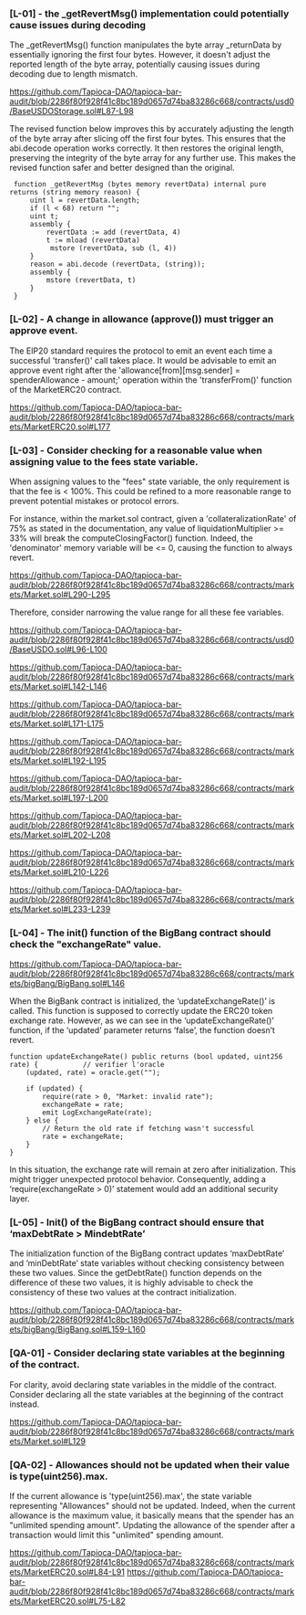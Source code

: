 
### [L-01] - the _getRevertMsg() implementation could potentially cause issues during decoding

The _getRevertMsg()  function manipulates the byte array _returnData by essentially ignoring the first four bytes. However, it doesn't adjust the reported length of the byte array, potentially causing issues during decoding due to length mismatch.

https://github.com/Tapioca-DAO/tapioca-bar-audit/blob/2286f80f928f41c8bc189d0657d74ba83286c668/contracts/usd0/BaseUSDOStorage.sol#L87-L98

The revised function below improves this by accurately adjusting the length of the byte array after slicing off the first four bytes. This ensures that the abi.decode operation works correctly. It then restores the original length, preserving the integrity of the byte array for any further use. This makes the revised function safer and better designed than the original.

     function _getRevertMsg (bytes memory revertData) internal pure returns (string memory reason) {
         uint l = revertData.length;
         if (l < 68) return "";
         uint t;
         assembly {
             revertData := add (revertData, 4)
             t := mload (revertData)
              mstore (revertData, sub (l, 4))
         }
         reason = abi.decode (revertData, (string));
         assembly {
             mstore (revertData, t) 
         }
     }


### [L-02] - A change in allowance (approve()) must trigger an approve event.

The EIP20 standard requires the protocol to emit an event each time a successful 'transfer()' call takes place. It would be advisable to emit an approve event right after the 'allowance[from][msg.sender] = spenderAllowance - amount;' operation within the 'transferFrom()' function of the MarketERC20 contract.

https://github.com/Tapioca-DAO/tapioca-bar-audit/blob/2286f80f928f41c8bc189d0657d74ba83286c668/contracts/markets/MarketERC20.sol#L177


### [L-03] - Consider checking for a reasonable value when assigning value to the fees state variable.

When assigning values to the "fees" state variable, the only requirement is that the fee is < 100%. This could be refined to a more reasonable range to prevent potential mistakes or protocol errors.

For instance, within the market.sol contract, given a 'collateralizationRate' of 75% as stated in the documentation, any value of liquidationMultiplier >= 33% will break the computeClosingFactor() function. Indeed, the 'denominator' memory variable will be <= 0, causing the function to always revert.

https://github.com/Tapioca-DAO/tapioca-bar-audit/blob/2286f80f928f41c8bc189d0657d74ba83286c668/contracts/markets/Market.sol#L290-L295

Therefore, consider narrowing the value range for all these fee variables.

https://github.com/Tapioca-DAO/tapioca-bar-audit/blob/2286f80f928f41c8bc189d0657d74ba83286c668/contracts/usd0/BaseUSDO.sol#L96-L100

https://github.com/Tapioca-DAO/tapioca-bar-audit/blob/2286f80f928f41c8bc189d0657d74ba83286c668/contracts/markets/Market.sol#L142-L146

https://github.com/Tapioca-DAO/tapioca-bar-audit/blob/2286f80f928f41c8bc189d0657d74ba83286c668/contracts/markets/Market.sol#L171-L175

https://github.com/Tapioca-DAO/tapioca-bar-audit/blob/2286f80f928f41c8bc189d0657d74ba83286c668/contracts/markets/Market.sol#L192-L195

https://github.com/Tapioca-DAO/tapioca-bar-audit/blob/2286f80f928f41c8bc189d0657d74ba83286c668/contracts/markets/Market.sol#L197-L200

https://github.com/Tapioca-DAO/tapioca-bar-audit/blob/2286f80f928f41c8bc189d0657d74ba83286c668/contracts/markets/Market.sol#L202-L208

https://github.com/Tapioca-DAO/tapioca-bar-audit/blob/2286f80f928f41c8bc189d0657d74ba83286c668/contracts/markets/Market.sol#L210-L226

https://github.com/Tapioca-DAO/tapioca-bar-audit/blob/2286f80f928f41c8bc189d0657d74ba83286c668/contracts/markets/Market.sol#L233-L239


### [L-04] - The init() function of the BigBang contract should check the "exchangeRate" value.

https://github.com/Tapioca-DAO/tapioca-bar-audit/blob/2286f80f928f41c8bc189d0657d74ba83286c668/contracts/markets/bigBang/BigBang.sol#L146

When the BigBank contract is initialized, the ‘updateExchangeRate()’ is called. This function is supposed to correctly update the ERC20 token exchange rate. However, as we can see in the ‘updateExchangeRate()’ function, if the ‘updated’ parameter returns ‘false’, the function doesn’t revert.  

    function updateExchangeRate() public returns (bool updated, uint256 rate) {           // verifier l'oracle
        (updated, rate) = oracle.get("");

        if (updated) {
            require(rate > 0, "Market: invalid rate");
            exchangeRate = rate;
            emit LogExchangeRate(rate);
        } else {
            // Return the old rate if fetching wasn't successful
            rate = exchangeRate;
        }
    }

In this situation, the exchange rate will remain at zero after initialization. This might trigger unexpected protocol behavior. Consequently, adding a ‘require(exchangeRate > 0)’ statement would add an additional security layer.


### [L-05] - Init() of the BigBang contract should ensure that ‘maxDebtRate > MindebtRate’

The initialization function of the BigBang contract updates ‘maxDebtRate’ and ‘minDebtRate’ state variables without checking consistency between these two values. Since the getDebtRate() function depends on the difference of these two values, it is highly advisable to check the consistency of these two values at the contract initialization.

https://github.com/Tapioca-DAO/tapioca-bar-audit/blob/2286f80f928f41c8bc189d0657d74ba83286c668/contracts/markets/bigBang/BigBang.sol#L159-L160

### [QA-01] - Consider declaring state variables at the beginning of the contract.

For clarity, avoid declaring state variables in the middle of the contract. Consider declaring all the state variables at the beginning of the contract instead.

https://github.com/Tapioca-DAO/tapioca-bar-audit/blob/2286f80f928f41c8bc189d0657d74ba83286c668/contracts/markets/Market.sol#L129

### [QA-02] - Allowances should not be updated when their value is type(uint256).max.

If the current allowance is 'type(uint256).max', the state variable representing "Allowances" should not be updated. Indeed, when the current allowance is the maximum value, it basically means that the spender has an "unlimited spending amount". Updating the allowance of the spender after a transaction would limit this "unlimited" spending amount.

 https://github.com/Tapioca-DAO/tapioca-bar-audit/blob/2286f80f928f41c8bc189d0657d74ba83286c668/contracts/markets/MarketERC20.sol#L84-L91
https://github.com/Tapioca-DAO/tapioca-bar-audit/blob/2286f80f928f41c8bc189d0657d74ba83286c668/contracts/markets/MarketERC20.sol#L75-L82
